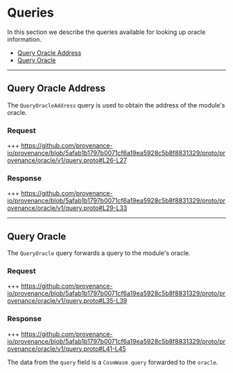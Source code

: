 <!--
order: 4
-->

# Queries

In this section we describe the queries available for looking up oracle information.

<!-- TOC 2 -->
  - [Query Oracle Address](#query-oracle-address)
  - [Query Oracle](#query-oracle)

---
## Query Oracle Address
The `QueryOracleAddress` query is used to obtain the address of the module's oracle.

### Request

+++ https://github.com/provenance-io/provenance/blob/5afab1b1797b0071cf6a19ea5928c5b8f8831329/proto/provenance/oracle/v1/query.proto#L26-L27

### Response

+++ https://github.com/provenance-io/provenance/blob/5afab1b1797b0071cf6a19ea5928c5b8f8831329/proto/provenance/oracle/v1/query.proto#L29-L33


---
## Query Oracle
The `QueryOracle` query forwards a query to the module's oracle.

### Request

+++ https://github.com/provenance-io/provenance/blob/5afab1b1797b0071cf6a19ea5928c5b8f8831329/proto/provenance/oracle/v1/query.proto#L35-L39

### Response

+++ https://github.com/provenance-io/provenance/blob/5afab1b1797b0071cf6a19ea5928c5b8f8831329/proto/provenance/oracle/v1/query.proto#L41-L45

The data from the `query` field is a `CosmWasm query` forwarded to the `oracle`. 
